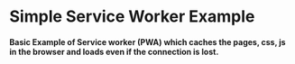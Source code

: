 # Simple Service Worker Example
#### Basic Example of Service worker (PWA) which caches the pages, css, js in the browser and loads even if the connection is lost.
